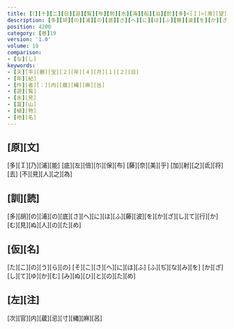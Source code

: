 ```yaml
---
title: [（][十][二][日][遊][覧][布][勢][水][海][船][泊][於][多]<[Ｉ]>[灣][望]<[見]>[藤][花][各][述][懐][作][歌][四][首][）]
description: [多][胡][の][浦][の][底][さ][へ][に][ほ][ふ][藤][波][を][か][ざ][し][て][行][か][む][見][ぬ][人][の][た][め]
position: 4200
category: [巻]19
version: '1.0'
volume: 19
comparison:
- [な][し]
keywords:
- [天][平][勝][宝][２][年][４][月][１][２][日]
- [年][紀]
- [作][者][：][内][蔵][縄][麻][呂]
- [遊][覧]
- [氷][見]
- [富][山]
- [植][物]
- [地][名]
---
```


## [原][文]

[多][Ｉ][乃][浦][能] [底][左][倍][尓][保][布] [藤][奈][美][乎] [加][射][之][氐][将][去] [不][見][人][之][為]

## [訓][読]

[多][胡][の][浦][の][底][さ][へ][に][ほ][ふ][藤][波][を][か][ざ][し][て][行][か][む][見][ぬ][人][の][た][め]

## [仮][名]

[た][こ][の][う][ら][の] [そ][こ][さ][へ][に][ほ][ふ] [ふ][ぢ][な][み][を] [か][ざ][し][て][ゆ][か][む] [み][ぬ][ひ][と][の][た][め]

## [左][注]

[次][官][内][蔵][忌][寸][縄][麻][呂]

